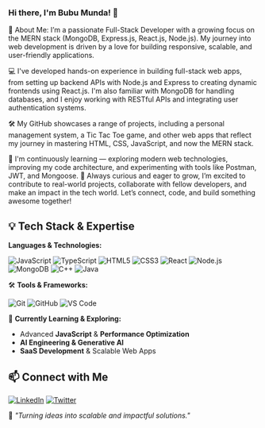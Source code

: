 ### Hi there, I'm Bubu Munda! 👋

🌟 About Me:
I’m a passionate Full-Stack Developer with a growing focus on the MERN stack (MongoDB, Express.js, React.js, Node.js). My journey into web development is driven by a love for building responsive, scalable, and user-friendly applications.

💻 I've developed hands-on experience in building full-stack web apps, from setting up backend APIs with Node.js and Express to creating dynamic frontends using React.js. I'm also familiar with MongoDB for handling databases, and I enjoy working with RESTful APIs and integrating user authentication systems.

🛠️ My GitHub showcases a range of projects, including a personal management system, a Tic Tac Toe game, and other web apps that reflect my journey in mastering HTML, CSS, JavaScript, and now the MERN stack.

🧠 I'm continuously learning — exploring modern web technologies, improving my code architecture, and experimenting with tools like Postman, JWT, and Mongoose.
🌱 Always curious and eager to grow, I’m excited to contribute to real-world projects, collaborate with fellow developers, and make an impact in the tech world.
Let’s connect, code, and build something awesome together!


💡 **Tech Stack & Expertise**
---
**Languages & Technologies:**

![JavaScript](https://img.shields.io/badge/JavaScript-F7DF1E?style=for-the-badge&logo=javascript&logoColor=black)
![TypeScript](https://img.shields.io/badge/TypeScript-3178C6?style=for-the-badge&logo=typescript&logoColor=white)
![HTML5](https://img.shields.io/badge/HTML5-E34F26?style=for-the-badge&logo=html5&logoColor=white)
![CSS3](https://img.shields.io/badge/CSS3-1572B6?style=for-the-badge&logo=css3&logoColor=white)
![React](https://img.shields.io/badge/React-61DAFB?style=for-the-badge&logo=react&logoColor=black)
![Node.js](https://img.shields.io/badge/Node.js-339933?style=for-the-badge&logo=nodedotjs&logoColor=white)
![MongoDB](https://img.shields.io/badge/MongoDB-47A248?style=for-the-badge&logo=mongodb&logoColor=white)
![C++](https://img.shields.io/badge/C++-00599C?style=for-the-badge&logo=c%2B%2B&logoColor=white)
![Java](https://img.shields.io/badge/Java-ED8B00?style=for-the-badge&logo=java&logoColor=white)

🛠 **Tools & Frameworks:**

![Git](https://img.shields.io/badge/Git-F05032?style=for-the-badge&logo=git&logoColor=white)
![GitHub](https://img.shields.io/badge/GitHub-181717?style=for-the-badge&logo=github&logoColor=white)
![VS Code](https://img.shields.io/badge/VS_Code-007ACC?style=for-the-badge&logo=visual%20studio%20code&logoColor=white)

🌱 **Currently Learning & Exploring:**
- Advanced **JavaScript** & **Performance Optimization**
- **AI Engineering & Generative AI**
- **SaaS Development** & Scalable Web Apps

📫 **Connect with Me**
---
[![LinkedIn](https://img.shields.io/badge/LinkedIn-0A66C2?style=for-the-badge&logo=linkedin&logoColor=white)](https://www.linkedin.com/in/bubumunda/)
[![Twitter](https://img.shields.io/badge/Twitter-1DA1F2?style=for-the-badge&logo=twitter&logoColor=white)](https://x.com/BubuKumar49365)

🚀 *"Turning ideas into scalable and impactful solutions."*
